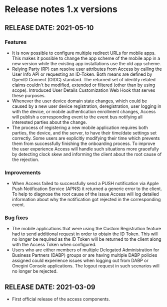 # Release notes 1.x versions

## RELEASE DATE: 2021-05-10

### Features

* It is now possible to configure multiple redirect URLs for mobile apps. This makes it possible to change the app scheme of the mobile app in a new version while the existing app installations use the old app scheme.
* Relying Party (RP) can resolve user attributes from Access by calling the User Info API or requesting an ID-Token. Both means are defined by OpenID Connect (OIDC) standard. The returned set of identity related claims couldn't be modified, extended or filtered (other than by using scope). Introduced User Details Customization Web Hook that serves these purposes.
* Whenever the user device domain state changes, which could be caused by a new user device registration, deregistration, user logging in with the device, or mobile authentication enrollment changes, Access will publish a corresponding event to the event bus notifying all interested parties about the change.   
* The process of registering a new mobile application requires both parties, the device, and the server, to have their time/date settings set correctly. Some users are explicitly modifying their time which prevents them from successfully finishing the onboarding process. To improve the user experience Access will handle such situations more gracefully by detecting clock skew and informing the client about the root cause of the rejection.

### Improvements

* When Access failed to successfully send a PUSH notification via Apple Push Notification Service (APNS) it returned a generic error to the client. To help to diagnose the root cause of the issue Access will log detailed information about why the notification got rejected in the corresponding event.

### Bug fixes

* The mobile applications that were using the Custom Registration feature had to send additional request in order to obtain the ID Token. This will no longer be required as the ID Token will be returned to the client along with the Access Token when configured. 
* Users who are either members of multiple Delegated Administration for Business Partners (DABP) groups or are having multiple DABP policies assigned could experience issues when logging out from DABP or Onegini Console applications. The logout request in such scenarios will no longer be rejected.

## RELEASE DATE: 2021-03-09

* First official release of the access components.
